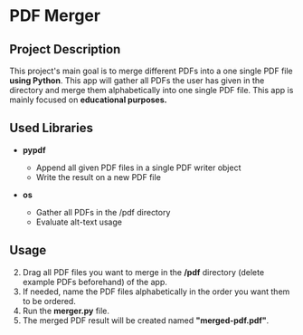 # PDF Merger

## Project Description

This project's main goal is to merge different PDFs into a one single PDF file **using Python**. This app will gather all PDFs the user has given in the directory and merge them alphabetically into one single PDF file. This app is mainly focused on **educational purposes.**

## Used Libraries

- **pypdf**
  - Append all given PDF files in a single PDF writer object
  - Write the result on a new PDF file
  
- **os**
  - Gather all PDFs in the /pdf directory
  - Evaluate alt-text usage

## Usage
 2. Drag all PDF files you want to merge in the **/pdf** directory (delete example PDFs beforehand) of the app.
 3. If needed, name the PDF files alphabetically in the order you want them to be ordered.
 4. Run the **merger.py** file.
 5. The merged PDF result will be created named **"merged-pdf.pdf"**.
